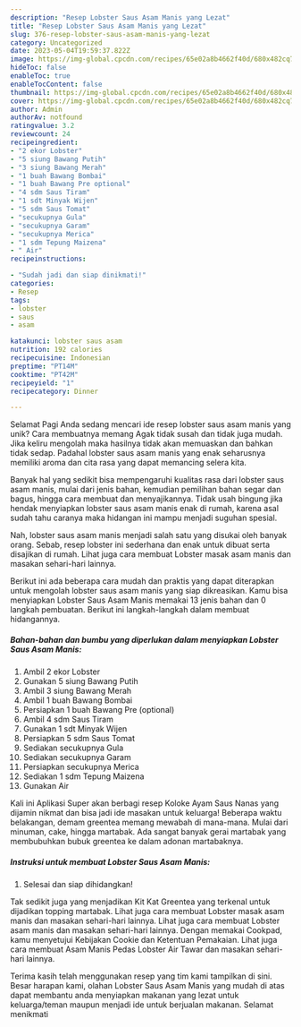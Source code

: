 ```yaml
---
description: "Resep Lobster Saus Asam Manis yang Lezat"
title: "Resep Lobster Saus Asam Manis yang Lezat"
slug: 376-resep-lobster-saus-asam-manis-yang-lezat
category: Uncategorized
date: 2023-05-04T19:59:37.822Z
image: https://img-global.cpcdn.com/recipes/65e02a8b4662f40d/680x482cq70/lobster-saus-asam-manis-foto-resep-utama.jpg
hideToc: false
enableToc: true
enableTocContent: false
thumbnail: https://img-global.cpcdn.com/recipes/65e02a8b4662f40d/680x482cq70/lobster-saus-asam-manis-foto-resep-utama.jpg
cover: https://img-global.cpcdn.com/recipes/65e02a8b4662f40d/680x482cq70/lobster-saus-asam-manis-foto-resep-utama.jpg
author: Admin
authorAv: notfound
ratingvalue: 3.2
reviewcount: 24
recipeingredient:
- "2 ekor Lobster"
- "5 siung Bawang Putih"
- "3 siung Bawang Merah"
- "1 buah Bawang Bombai"
- "1 buah Bawang Pre optional"
- "4 sdm Saus Tiram"
- "1 sdt Minyak Wijen"
- "5 sdm Saus Tomat"
- "secukupnya Gula"
- "secukupnya Garam"
- "secukupnya Merica"
- "1 sdm Tepung Maizena"
- " Air"
recipeinstructions:

- "Sudah jadi dan siap dinikmati!"
categories:
- Resep
tags:
- lobster
- saus
- asam

katakunci: lobster saus asam 
nutrition: 192 calories
recipecuisine: Indonesian
preptime: "PT14M"
cooktime: "PT42M"
recipeyield: "1"
recipecategory: Dinner

---
```



Selamat Pagi Anda sedang mencari ide resep lobster saus asam manis yang unik? Cara membuatnya memang Agak tidak susah dan tidak juga mudah. Jika keliru mengolah maka hasilnya tidak akan memuaskan dan bahkan tidak sedap. Padahal lobster saus asam manis yang enak seharusnya memiliki aroma dan cita rasa yang dapat memancing selera kita.


Banyak hal yang sedikit bisa mempengaruhi kualitas rasa dari lobster saus asam manis, mulai dari jenis bahan, kemudian pemilihan bahan segar dan bagus, hingga cara membuat dan menyajikannya. Tidak usah bingung jika hendak menyiapkan lobster saus asam manis enak di rumah, karena asal sudah tahu caranya maka hidangan ini mampu menjadi suguhan spesial.

Nah, lobster saus asam manis menjadi salah satu yang disukai oleh banyak orang. Sebab, resep lobster ini sederhana dan enak untuk dibuat serta disajikan di rumah. Lihat juga cara membuat Lobster masak asam manis dan masakan sehari-hari lainnya.


Berikut ini ada beberapa cara mudah dan praktis yang dapat diterapkan untuk mengolah lobster saus asam manis yang siap dikreasikan. Kamu bisa menyiapkan Lobster Saus Asam Manis memakai 13 jenis bahan dan 0 langkah pembuatan. Berikut ini langkah-langkah dalam membuat hidangannya.

<!--inarticleads1-->

##### Bahan-bahan dan bumbu yang diperlukan dalam menyiapkan Lobster Saus Asam Manis:

1. Ambil 2 ekor Lobster
1. Gunakan 5 siung Bawang Putih
1. Ambil 3 siung Bawang Merah
1. Ambil 1 buah Bawang Bombai
1. Persiapkan 1 buah Bawang Pre (optional)
1. Ambil 4 sdm Saus Tiram
1. Gunakan 1 sdt Minyak Wijen
1. Persiapkan 5 sdm Saus Tomat
1. Sediakan secukupnya Gula
1. Sediakan secukupnya Garam
1. Persiapkan secukupnya Merica
1. Sediakan 1 sdm Tepung Maizena
1. Gunakan  Air


Kali ini Aplikasi Super akan berbagi resep Koloke Ayam Saus Nanas yang dijamin nikmat dan bisa jadi ide masakan untuk keluarga! Beberapa waktu belakangan, demam greentea memang mewabah di mana-mana. Mulai dari minuman, cake, hingga martabak. Ada sangat banyak gerai martabak yang membubuhkan bubuk greentea ke dalam adonan martabaknya. 

<!--inarticleads2-->

##### Instruksi untuk membuat Lobster Saus Asam Manis:


1. Selesai dan siap dihidangkan!

Tak sedikit juga yang menjadikan Kit Kat Greentea yang terkenal untuk dijadikan topping martabak. Lihat juga cara membuat Lobster masak asam manis dan masakan sehari-hari lainnya. Lihat juga cara membuat Lobster asam manis dan masakan sehari-hari lainnya. Dengan memakai Cookpad, kamu menyetujui Kebijakan Cookie dan Ketentuan Pemakaian. Lihat juga cara membuat Asam Manis Pedas Lobster Air Tawar dan masakan sehari-hari lainnya. 

Terima kasih telah menggunakan resep yang tim kami tampilkan di sini. Besar harapan kami, olahan Lobster Saus Asam Manis yang mudah di atas dapat membantu anda menyiapkan makanan yang lezat untuk keluarga/teman maupun menjadi ide untuk berjualan makanan. Selamat menikmati
